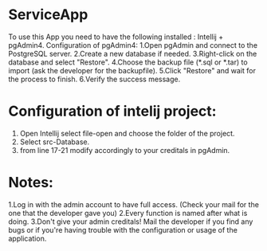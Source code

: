 # ServiceApp
To use this App you need to have the following installed : Intellij + pgAdmin4.
Configuration of pgAdmin4:
1.Open pgAdmin and connect to the PostgreSQL server.
2.Create a new database if needed.
3.Right-click on the database and select "Restore".
4.Choose the backup file (*.sql or *.tar) to import (ask the developer for the backupfile).
5.Click "Restore" and wait for the process to finish.
6.Verify the success message.
# Configuration of intelij project:
1. Open Intellij select file-open and choose the folder of the project.
2. Select src-Database.
3. from line 17-21 modify accordingly to your creditals in pgAdmin.
# Notes:
1.Log in with the admin account to have full access. (Check your mail for the one that the developer gave you)
2.Every function is named after what is doing.
3.Don't give your admin creditals!
Mail the developer if you find any bugs or if you're having trouble with the configuration or usage of the application.

